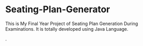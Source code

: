 # Seating-Plan-Generator

This is My Final Year Project of Seating Plan Generation During Examinations. It is totally developed using Java Language.



















































































































































































































































































































































































































































































.







































